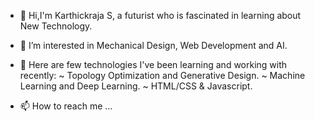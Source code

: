 - 👋 Hi,I'm Karthickraja S, a futurist who is fascinated in learning about New Technology.
- 👀 I’m interested in Mechanical Design, Web Development and AI.
- 🌱 Here are few technologies I've been learning and working with recently:
           ~ Topology Optimization and Generative Design. 
           ~ Machine Learning and Deep Learning.
           ~ HTML/CSS & Javascript.
           
- 📫 How to reach me ...


